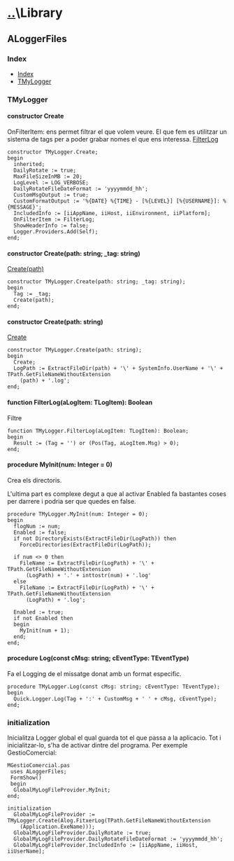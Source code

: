 # [..](..)\Library

## ALoggerFiles

### Index

- [Index](#index)
- [TMyLogger](#tmylogger)

### TMyLogger

#### constructor Create

OnFilterItem: ens permet filtrar el que volem veure. El que fem es utilitzar un sistema de tags per a poder grabar nomes el que ens interessa.
[FilterLog](#function-filterlogalogitem-tlogitem-boolean)

```Delphi
constructor TMyLogger.Create;
begin
  inherited;
  DailyRotate := true;
  MaxFileSizeInMB := 20;
  LogLevel := LOG_VERBOSE;
  DailyRotateFileDateFormat := 'yyyymmdd_hh';
  CustomMsgOutput := true;
  CustomFormatOutput := '%{DATE} %{TIME} - [%{LEVEL}] [%{USERNAME}]: %{MESSAGE}';
  IncludedInfo := [iiAppName, iiHost, iiEnvironment, iiPlatform];
  OnFilterItem := FilterLog;
  ShowHeaderInfo := false;
  Logger.Providers.Add(Self);
end;
```

#### constructor Create(path: string; _tag: string)

[Create(path)](#constructor-createpath-string)

```Delphi
constructor TMyLogger.Create(path: string; _tag: string);
begin
  Tag := _tag;
  Create(path);
end;
```

#### constructor Create(path: string)

[Create](#constructor-create)

```Delphi
constructor TMyLogger.Create(path: string);
begin
  Create;
  LogPath := ExtractFileDir(path) + '\' + SystemInfo.UserName + '\' + TPath.GetFileNameWithoutExtension
    (path) + '.log';
end;
```

#### function FilterLog(aLogItem: TLogItem): Boolean

Filtre

```Delphi
function TMyLogger.FilterLog(aLogItem: TLogItem): Boolean;
begin
  Result := (Tag = '') or (Pos(Tag, aLogItem.Msg) > 0);
end;
```

#### procedure MyInit(num: Integer = 0)

Crea els directoris.

L'ultima part es complexe degut a que al activar Enabled fa bastantes coses per darrere i podria ser que quedes en false.

```Delphi
procedure TMyLogger.MyInit(num: Integer = 0);
begin
  flogNum := num;
  Enabled := false;
  if not DirectoryExists(ExtractFileDir(LogPath)) then
    ForceDirectories(ExtractFileDir(LogPath));

  if num <> 0 then
    FileName := ExtractFileDir(LogPath) + '\' + TPath.GetFileNameWithoutExtension
      (LogPath) + '.' + inttostr(num) + '.log'
  else
    FileName := ExtractFileDir(LogPath) + '\' + TPath.GetFileNameWithoutExtension
      (LogPath) + '.log';

  Enabled := true;
  if not Enabled then
  begin
    MyInit(num + 1);
  end;
end;
```

#### procedure Log(const cMsg: string; cEventType: TEventType)

Fa el Logging de el missatge donat amb un format especific.

```Delphi
procedure TMyLogger.Log(const cMsg: string; cEventType: TEventType);
begin
  Quick.Logger.Log(Tag + ':' + CustomMsg + ' ' + cMsg, cEventType);
end;
```

### initialization

Inicialitza Logger global el qual guarda tot el que passa a la aplicacio.
Tot i inicialitzar-lo, s'ha de activar dintre del programa.
Per exemple GestioComercial:

```Delphi
MGestioComercial.pas
 uses ALoggerFiles;
 FormShow()
 begin
  GlobalMyLogFileProvider.MyInit;
end;
```

```Delphi
initialization
  GlobalMyLogFileProvider := TMyLogger.Create(Alog.FitxerLog(TPath.GetFileNameWithoutExtension
    (Application.ExeName)));
  GlobalMyLogFileProvider.DailyRotate := true;
  GlobalMyLogFileProvider.DailyRotateFileDateFormat := 'yyyymmdd_hh';
  GlobalMyLogFileProvider.IncludedInfo := [iiAppName, iiHost, iiUserName];
```
